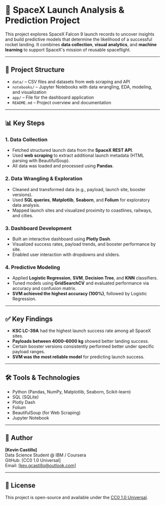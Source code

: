 # 🚀 SpaceX Launch Analysis & Prediction Project

This project explores SpaceX Falcon 9 launch records to uncover insights and build predictive models that determine the likelihood of a successful rocket landing. It combines **data collection**, **visual analytics**, and **machine learning** to support SpaceX's mission of reusable spaceflight.

---

## 📂 Project Structure

- `data/` – CSV files and datasets from web scraping and API
- `notebooks/` – Jupyter Notebooks with data wrangling, EDA, modeling, and visualization
- `app/` – File for the dashboard application
- `README.md` – Project overview and documentation

---

## 📊 Key Steps

### 1. Data Collection  
- Fetched structured launch data from the **SpaceX REST API**.  
- Used **web scraping** to extract additional launch metadata (HTML parsing with BeautifulSoup).  
- All data was loaded and processed using **Pandas**.

### 2. Data Wrangling & Exploration  
- Cleaned and transformed data (e.g., payload, launch site, booster versions).  
- Used **SQL queries**, **Matplotlib**, **Seaborn**, and **Folium** for exploratory data analysis.  
- Mapped launch sites and visualized proximity to coastlines, railways, and cities.

### 3. Dashboard Development  
- Built an interactive dashboard using **Plotly Dash**.  
- Visualized success rates, payload trends, and booster performance by site.  
- Enabled user interaction with dropdowns and sliders.

### 4. Predictive Modeling  
- Applied **Logistic Regression**, **SVM**, **Decision Tree**, and **KNN** classifiers.  
- Tuned models using **GridSearchCV** and evaluated performance via accuracy and confusion matrix.  
- **SVM achieved the highest accuracy (100%)**, followed by Logistic Regression.

---

## ✅ Key Findings

- **KSC LC-39A** had the highest launch success rate among all SpaceX sites.
- **Payloads between 4000–6000 kg** showed better landing success.
- Certain booster versions consistently performed better under specific payload ranges.
- **SVM was the most reliable model** for predicting launch success.

---

## 🛠️ Tools & Technologies

- Python (Pandas, NumPy, Matplotlib, Seaborn, Scikit-learn)
- SQL (SQLite)
- Plotly Dash
- Folium
- BeautifulSoup (for Web Scraping)
- Jupyter Notebook

---

## 📌 Author

**[Kevin Castillo]**  
Data Science Student @ IBM / Coursera  
GitHub: [CC0 1.0 Universal]  
Email: [kev.gcastillo@outlook.com]

---

## 📄 License

This project is open-source and available under the [CC0 1.0 Universal](LICENSE).
